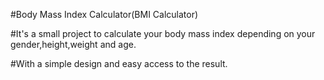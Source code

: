 #Body Mass Index Calculator(BMI Calculator)

#It's a small project to calculate your body mass index depending on your gender,height,weight and age.

#With a simple design and easy access to the result.